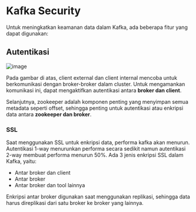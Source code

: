# Kafka Security

Untuk meningkatkan keamanan data dalam Kafka, ada beberapa fitur yang dapat digunakan:

## Autentikasi

![image](https://github.com/ivynajohansen/belajar-confluent/assets/83331802/fd152fc7-fbcc-4a19-a4a9-1b5b4dafe86b)

Pada gambar di atas, client external dan client internal mencoba untuk berkomunikasi dengan broker-broker dalam cluster. Untuk mengamankan komunikasi ini, dapat mengaktifkan autentikasi antara **broker dan client**.

Selanjutnya, zookeeper adalah komponen penting yang menyimpan semua metadata seperti offset, sehingga penting untuk autentikasi atau enkripsi data antara **zookeeper dan broker**.

### SSL

Saat menggunakan SSL untuk enkripsi data, performa kafka akan menurun. Autentikasi 1-way menurunkan performa secara sedikit namun autentikasi 2-way membuat performa menurun 50%. Ada 3 jenis enkripsi SSL dalam Kafka, yaitu:
- Antar broker dan client
- Antar broker
- Antar broker dan tool lainnya

Enkripsi antar broker digunakan saat menggunakan replikasi, sehingga data harus direplikasi dari satu broker ke broker yang lainnya.
